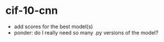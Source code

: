 # cif-10-cnn
- add scores for the best model(s)
- ponder: do I really need so many .py versions of the model?
